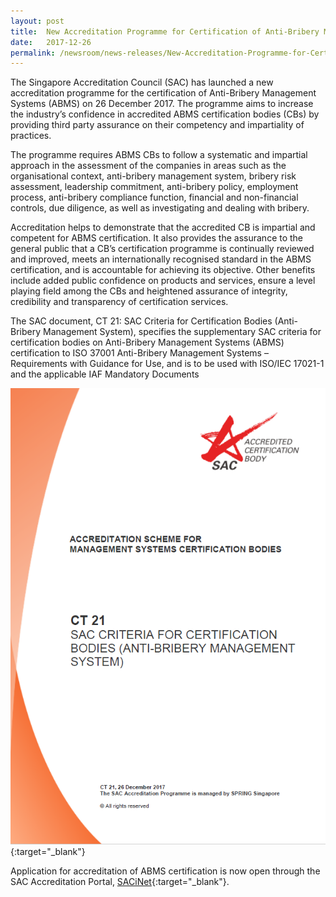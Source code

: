 ```yaml
---
layout: post
title:  New Accreditation Programme for Certification of Anti-Bribery Management System
date:   2017-12-26
permalink: /newsroom/news-releases/New-Accreditation-Programme-for-Certification-of-Anti-Bribery-Management-System
---
```


The Singapore Accreditation Council (SAC) has launched a new accreditation programme for the certification of Anti-Bribery Management Systems (ABMS) on 26 December 2017. The programme aims to increase the industry’s confidence in accredited ABMS certification bodies (CBs) by providing third party assurance on their competency and impartiality of practices.

The programme requires ABMS CBs to follow a systematic and impartial approach in the assessment of the companies in areas such as the organisational context, anti-bribery management system, bribery risk assessment, leadership commitment, anti-bribery policy, employment process, anti-bribery compliance function, financial and non-financial controls, due diligence, as well as investigating and dealing with bribery.

Accreditation helps to demonstrate that the accredited CB is impartial and competent for ABMS certification. It also provides the assurance to the general public that a CB’s certification programme is continually reviewed and improved, meets an internationally recognised standard in the ABMS certification, and is accountable for achieving its objective. Other benefits include added public confidence on products and services, ensure a level playing field among the CBs and heightened assurance of integrity, credibility and transparency of certification services. 

The SAC document, CT 21: SAC Criteria for Certification Bodies (Anti-Bribery Management System), specifies the supplementary SAC criteria for certification bodies on Anti-Bribery Management Systems (ABMS) certification to ISO 37001 Anti-Bribery Management Systems – Requirements with Guidance for Use, and is to be used with ISO/IEC 17021-1 and the applicable IAF Mandatory Documents

[![CT21_cover](/images/CT21_cover.PNG)](/services/certifcation-body){:target="_blank"}

Application for accreditation of ABMS certification is now open through the SAC Accreditation Portal, [SACiNet](https://sacinet.enterprisesg.gov.sg/sac/forms/sacinet/sacinet-logon-external.form){:target="_blank"}.
